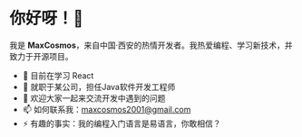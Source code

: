 # 你好呀！👋

我是 **MaxCosmos**，来自中国·西安的热情开发者。我热爱编程、学习新技术，并致力于开源项目。

- 🌱 目前在学习 React      
- 💼 就职于某公司，担任Java软件开发工程师
- 💬 欢迎大家一起来交流开发中遇到的问题
- 📫 如何联系我：maxcosmos2001@gmail.com
- ⚡ 有趣的事实：我的编程入门语言是易语言，你敢相信？
